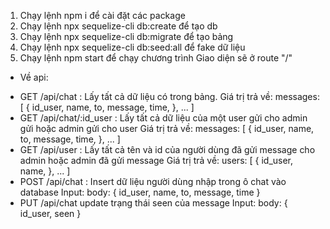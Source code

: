 1. Chạy lệnh npm i để cài đặt các package
2. Chạy lệnh npx sequelize-cli db:create để tạo db
3. Chạy lệnh npx sequelize-cli db:migrate để tạo bảng
4. Chạy lệnh npx sequelize-cli db:seed:all để fake dữ liệu
5. Chạy lệnh npm start để chạy chương trình
   Giao diện sẽ ở route "/"

- Về api:

* GET /api/chat : Lấy tất cả dữ liệu có trong bảng.
  Giá trị trả về: messages: [
  {
  id_user,
  name,
  to,
  message,
  time,
  },
  ...
  ]
* GET /api/chat/:id_user : Lấy tất cả dữ liệu của một user gửi cho admin gửi hoặc admin gửi cho user
  Giá trị trả về: messages: [
  {
  id_user,
  name,
  to,
  message,
  time,
  },
  ...
  ]
* GET /api/user : Lấy tất cả tên và id của người dùng đã gửi message cho admin hoặc admin đã gửi message
  Giá trị trả về: users: [
  {
  id_user,
  name,
  },
  ...
  ]
* POST /api/chat : Insert dữ liệu người dùng nhập trong ô chat vào database
  Input: body: {
  id_user,
  name,
  to,
  message,
  time
  }
* PUT /api/chat update trạng thái seen của message
  Input: body: {
  id_user,
  seen
  }
